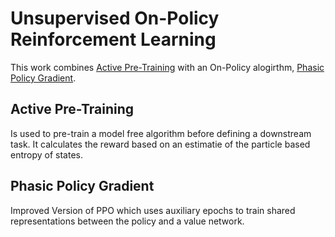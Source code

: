 # Unsupervised On-Policy Reinforcement Learning

This work combines [Active Pre-Training](https://arxiv.org/abs/2103.04551) with an On-Policy alogirthm, [Phasic Policy Gradient](https://arxiv.org/abs/2009.04416).

## Active Pre-Training

Is used to pre-train a model free algorithm before defining a downstream task. It calculates the reward based on an estimatie of the particle based entropy of states.

## Phasic Policy Gradient

Improved Version of PPO which uses auxiliary epochs to train shared representations between the policy and a value network.
